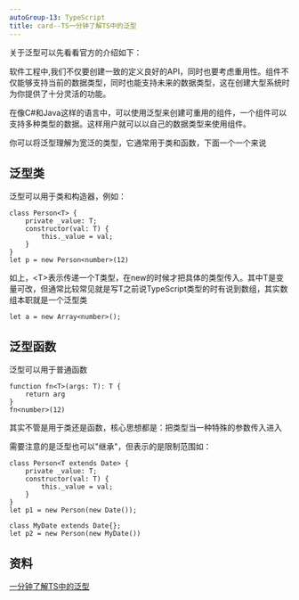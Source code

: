 ```yaml
---
autoGroup-13: TypeScript
title: card--TS一分钟了解TS中的泛型
---
```


关于泛型可以先看看官方的介绍如下：

软件工程中,我们不仅要创建一致的定义良好的API，同时也要考虑重用性。组件不仅能够支持当前的数据类型，同时也能支持未来的数据类型，这在创建大型系统时为你提供了十分灵活的功能。

在像C#和Java这样的语言中，可以使用泛型来创建可重用的组件，一个组件可以支持多种类型的数据。这样用户就可以以自己的数据类型来使用组件。

你可以将泛型理解为宽泛的类型，它通常用于类和函数，下面一个一个来说

## 泛型类
泛型可以用于类和构造器，例如：
```
class Person<T> {
    private _value: T;
    constructor(val: T) {
        this._value = val;
    }
}
let p = new Person<number>(12)
```
如上，&lt;T&gt;表示传递一个T类型，在new的时候才把具体的类型传入。其中T是变量可改，但通常比较常见就是写T之前说TypeScript类型的时有说到数组，其实数组本职就是一个泛型类
```
let a = new Array<number>();
```

## 泛型函数
泛型可以用于普通函数
```
function fn<T>(args: T): T {
    return arg
}
fn<number>(12)
```
其实不管是用于类还是函数，核心思想都是：把类型当一种特殊的参数传入进入

需要注意的是泛型也可以"继承"，但表示的是限制范围如：
```
class Person<T extends Date> {
    private _value: T;
    constructor(val: T) {
        this._value = val;
    }
}
let p1 = new Person(new Date());

class MyDate extends Date{};
let p2 = new Person(new MyDate())
```


## 资料
[一分钟了解TS中的泛型](https://juejin.cn/post/7027798242049916936?utm_source=gold_browser_extension)
